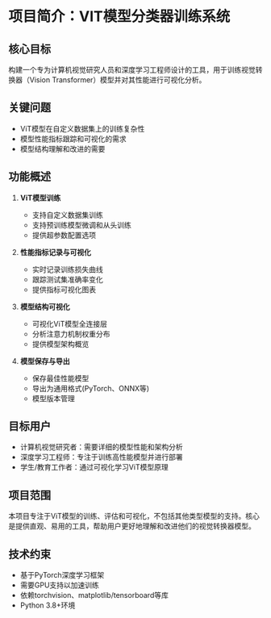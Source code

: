 # 项目简介：VIT模型分类器训练系统

## 核心目标
构建一个专为计算机视觉研究人员和深度学习工程师设计的工具，用于训练视觉转换器（Vision Transformer）模型并对其性能进行可视化分析。

## 关键问题
- ViT模型在自定义数据集上的训练复杂性
- 模型性能指标跟踪和可视化的需求
- 模型结构理解和改进的需要

## 功能概述
1. **ViT模型训练**
   - 支持自定义数据集训练
   - 支持预训练模型微调和从头训练
   - 提供超参数配置选项

2. **性能指标记录与可视化**
   - 实时记录训练损失曲线
   - 跟踪测试集准确率变化
   - 提供指标可视化图表

3. **模型结构可视化**
   - 可视化ViT模型全连接层
   - 分析注意力机制权重分布
   - 提供模型架构概览

4. **模型保存与导出**
   - 保存最佳性能模型
   - 导出为通用格式(PyTorch、ONNX等)
   - 模型版本管理

## 目标用户
- 计算机视觉研究者：需要详细的模型性能和架构分析
- 深度学习工程师：专注于训练高性能模型并进行部署
- 学生/教育工作者：通过可视化学习ViT模型原理

## 项目范围
本项目专注于ViT模型的训练、评估和可视化，不包括其他类型模型的支持。核心是提供直观、易用的工具，帮助用户更好地理解和改进他们的视觉转换器模型。

## 技术约束
- 基于PyTorch深度学习框架
- 需要GPU支持以加速训练
- 依赖torchvision、matplotlib/tensorboard等库
- Python 3.8+环境 